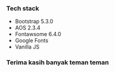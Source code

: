 ### Tech stack
- Bootstrap 5.3.0
- AOS 2.3.4
- Fontawsome 6.4.0
- Google Fonts
- Vanilla JS

### Terima kasih banyak teman teman

